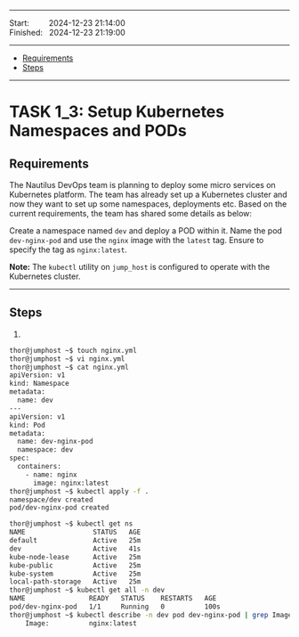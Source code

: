 ------------------------------

Start: &nbsp;&nbsp;&nbsp;&nbsp;&nbsp;&nbsp;&nbsp;&nbsp;2024-12-23 21:14:00  
Finished: &nbsp;&nbsp;2024-12-23 21:19:00  

------------------------------

- [Requirements](#requirements)
- [Steps](#steps)

------------------------------

# TASK 1_3: Setup Kubernetes Namespaces and PODs

## Requirements

The Nautilus DevOps team is planning to deploy some micro services on Kubernetes platform.
The team has already set up a Kubernetes cluster and now they want to set up some namespaces, deployments etc.
Based on the current requirements, the team has shared some details as below:

Create a namespace named `dev` and deploy a POD within it.
Name the pod `dev-nginx-pod` and use the `nginx` image with the `latest` tag. Ensure to specify the tag as `nginx:latest`.

**Note:** The `kubectl` utility on `jump_host` is configured to operate with the Kubernetes cluster.

------------------------------

## Steps

1) 
```bash
thor@jumphost ~$ touch nginx.yml
thor@jumphost ~$ vi nginx.yml 
thor@jumphost ~$ cat nginx.yml 
apiVersion: v1
kind: Namespace
metadata:
  name: dev
---
apiVersion: v1
kind: Pod
metadata:
  name: dev-nginx-pod
  namespace: dev
spec:
  containers:
    - name: nginx
      image: nginx:latest
thor@jumphost ~$ kubectl apply -f .
namespace/dev created
pod/dev-nginx-pod created
```
```bash
thor@jumphost ~$ kubectl get ns
NAME                 STATUS   AGE
default              Active   25m
dev                  Active   41s
kube-node-lease      Active   25m
kube-public          Active   25m
kube-system          Active   25m
local-path-storage   Active   25m
thor@jumphost ~$ kubectl get all -n dev
NAME                READY   STATUS    RESTARTS   AGE
pod/dev-nginx-pod   1/1     Running   0          100s
thor@jumphost ~$ kubectl describe -n dev pod dev-nginx-pod | grep Image:
    Image:          nginx:latest
```

